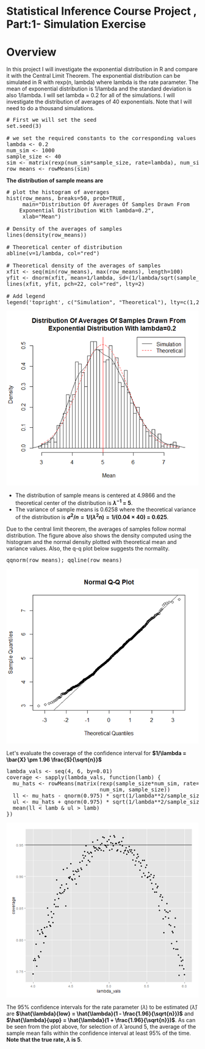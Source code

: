 # Statistical Inference Course Project , Part:1- Simulation Exercise


# Overview

In this project I will investigate the exponential distribution in R and compare it with the Central Limit Theorem. The exponential distribution can be simulated in R with rexp(n, lambda) where lambda is the rate parameter. The mean of exponential distribution is 1/lambda and the standard deviation is also 1/lambda. I will set lambda = 0.2 for all of the simulations. I will investigate the distribution of averages of 40 exponentials. Note that I will need to do a thousand simulations.
<pre>
# First we will set the seed
set.seed(3)

# we set the required constants to the corresponding values
lambda <- 0.2
num_sim <- 1000
sample_size <- 40
sim <- matrix(rexp(num_sim*sample_size, rate=lambda), num_sim, sample_size)
row_means <- rowMeans(sim)
</pre>

**The distribution of sample means are**
<pre>
# plot the histogram of averages
hist(row_means, breaks=50, prob=TRUE,
     main="Distribution Of Averages Of Samples Drawn From
    Exponential Distribution With lambda=0.2",
     xlab="Mean")

# Density of the averages of samples
lines(density(row_means))

# Theoretical center of distribution
abline(v=1/lambda, col="red")

# Theoretical density of the averages of samples
xfit <- seq(min(row_means), max(row_means), length=100)
yfit <- dnorm(xfit, mean=1/lambda, sd=(1/lambda/sqrt(sample_size)))
lines(xfit, yfit, pch=22, col="red", lty=2)

# Add legend
legend('topright', c("Simulation", "Theoretical"), lty=c(1,2), col=c("black", "red"))
</pre>

![plot of chunk unnamed-chunk-2](Figure/Unnamed-Chunk-2.png)

* The distribution of sample means is centered at 4.9866 and the theoretical center of the distribution is **$\lambda^{-1}$ = 5**. 
* The variance of sample means is 0.6258 where the theoretical variance of the distribution is **$\sigma^2 / n = 1/(\lambda^2 n) = 1/(0.04 \times 40)$ = 0.625**.

 Due to the central limit theorem, the averages of samples follow normal distribution. The figure above also shows the density computed using the histogram and the normal density plotted with theoretical mean and variance values. Also, the q-q plot below suggests the normality.
<pre>
qqnorm(row_means); qqline(row_means)
</pre>

![plot of chunk unnamed-chunk-3](Figure/Unnamed-Chunk-3.png)

 Let's evaluate the coverage of the confidence interval for
 **$1/\lambda = \bar{X} \pm 1.96 \frac{S}{\sqrt{n}}$**

<pre>
lambda_vals <- seq(4, 6, by=0.01)
coverage <- sapply(lambda_vals, function(lamb) {
  mu_hats <- rowMeans(matrix(rexp(sample_size*num_sim, rate=0.2),
                             num_sim, sample_size))
  ll <- mu_hats - qnorm(0.975) * sqrt(1/lambda**2/sample_size)
  ul <- mu_hats + qnorm(0.975) * sqrt(1/lambda**2/sample_size)
  mean(ll < lamb & ul > lamb)
})
</pre>

![plot of chunk unnamed-chunk-4](Figure/Unnamed-Chunk-4.png)

The 95% confidence intervals for the rate parameter ($\lambda$) to be estimated ($\hat{\lambda}$) are
 **$\hat{\lambda}{low} = \hat{\lambda}(1 - \frac{1.96}{\sqrt{n}})$** and **$\hat{\lambda}{upp} = \hat{\lambda}(1 + \frac{1.96}{\sqrt{n}})$**. As can be seen from the plot above, for selection of $\hat{\lambda}$ around 5, the average of the sample mean falls within the confidence interval at least 95% of the time. **Note that the true rate, $\lambda$ is 5**.